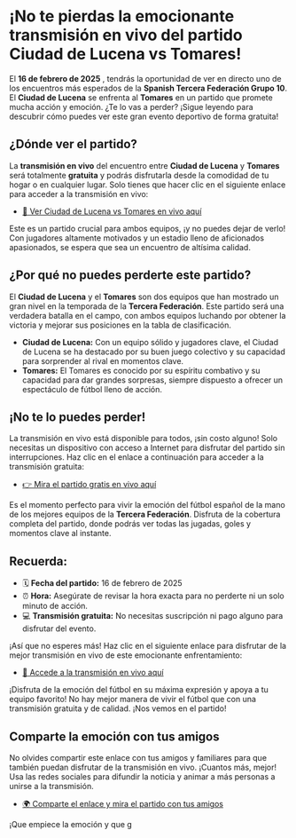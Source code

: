 # ¡No te pierdas la emocionante transmisión en vivo del partido Ciudad de Lucena vs Tomares!

El **16 de febrero de 2025** , tendrás la oportunidad de ver en directo uno de los encuentros más esperados de la **Spanish Tercera Federación Grupo 10**. El **Ciudad de Lucena** se enfrenta al **Tomares** en un partido que promete mucha acción y emoción. ¿Te lo vas a perder? ¡Sigue leyendo para descubrir cómo puedes ver este gran evento deportivo de forma gratuita!

## ¿Dónde ver el partido?

La **transmisión en vivo** del encuentro entre **Ciudad de Lucena** y **Tomares** será totalmente **gratuita** y podrás disfrutarla desde la comodidad de tu hogar o en cualquier lugar. Solo tienes que hacer clic en el siguiente enlace para acceder a la transmisión en vivo:

- [🔴 Ver Ciudad de Lucena vs Tomares en vivo aquí](https://tinyurl.com/livestreamfreeo?st=Ciudad+de+Lucena+vs+Tomares&si=ghc)

Este es un partido crucial para ambos equipos, ¡y no puedes dejar de verlo! Con jugadores altamente motivados y un estadio lleno de aficionados apasionados, se espera que sea un encuentro de altísima calidad.

## ¿Por qué no puedes perderte este partido?

El **Ciudad de Lucena** y el **Tomares** son dos equipos que han mostrado un gran nivel en la temporada de la **Tercera Federación**. Este partido será una verdadera batalla en el campo, con ambos equipos luchando por obtener la victoria y mejorar sus posiciones en la tabla de clasificación.

- **Ciudad de Lucena:** Con un equipo sólido y jugadores clave, el Ciudad de Lucena se ha destacado por su buen juego colectivo y su capacidad para sorprender al rival en momentos clave.
- **Tomares:** El Tomares es conocido por su espíritu combativo y su capacidad para dar grandes sorpresas, siempre dispuesto a ofrecer un espectáculo de fútbol lleno de acción.

## ¡No te lo puedes perder!

La transmisión en vivo está disponible para todos, ¡sin costo alguno! Solo necesitas un dispositivo con acceso a Internet para disfrutar del partido sin interrupciones. Haz clic en el enlace a continuación para acceder a la transmisión gratuita:

- [👉 Mira el partido gratis en vivo aquí](https://tinyurl.com/livestreamfreeo?st=Ciudad+de+Lucena+vs+Tomares&si=ghc)

Es el momento perfecto para vivir la emoción del fútbol español de la mano de los mejores equipos de la **Tercera Federación**. Disfruta de la cobertura completa del partido, donde podrás ver todas las jugadas, goles y momentos clave al instante.

## Recuerda:

- 🗓️ **Fecha del partido:** 16 de febrero de 2025
- ⏰ **Hora:** Asegúrate de revisar la hora exacta para no perderte ni un solo minuto de acción.
- 💻 **Transmisión gratuita:** No necesitas suscripción ni pago alguno para disfrutar del evento.

¡Así que no esperes más! Haz clic en el siguiente enlace para disfrutar de la mejor transmisión en vivo de este emocionante enfrentamiento:

- [🚀 Accede a la transmisión en vivo aquí](https://tinyurl.com/livestreamfreeo?st=Ciudad+de+Lucena+vs+Tomares&si=ghc)

¡Disfruta de la emoción del fútbol en su máxima expresión y apoya a tu equipo favorito! No hay mejor manera de vivir el fútbol que con una transmisión gratuita y de calidad. ¡Nos vemos en el partido!

## Comparte la emoción con tus amigos

No olvides compartir este enlace con tus amigos y familiares para que también puedan disfrutar de la transmisión en vivo. ¡Cuantos más, mejor! Usa las redes sociales para difundir la noticia y animar a más personas a unirse a la transmisión.

- [🌍 Comparte el enlace y mira el partido con tus amigos](https://tinyurl.com/livestreamfreeo?st=Ciudad+de+Lucena+vs+Tomares&si=ghc)

¡Que empiece la emoción y que g
